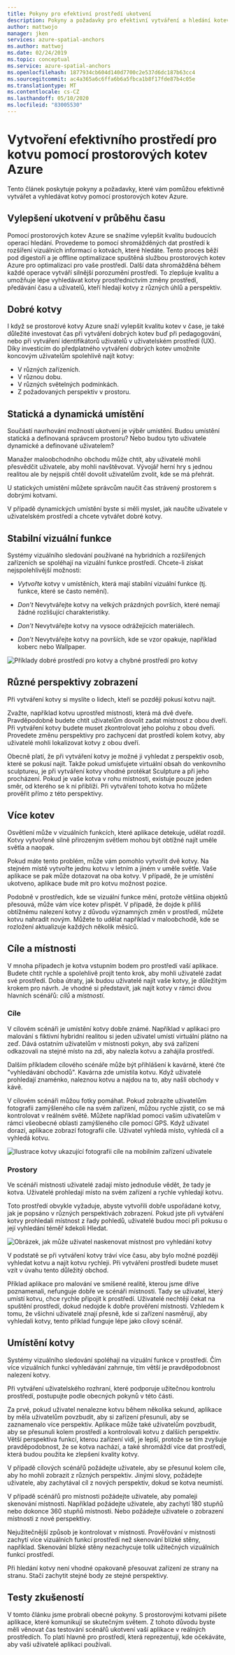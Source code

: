 ```yaml
---
title: Pokyny pro efektivní prostředí ukotvení
description: Pokyny a požadavky pro efektivní vytváření a hledání kotev pomocí prostorových kotev Azure.
author: mattwojo
manager: jken
services: azure-spatial-anchors
ms.author: mattwoj
ms.date: 02/24/2019
ms.topic: conceptual
ms.service: azure-spatial-anchors
ms.openlocfilehash: 1877934cb604d140d7700c2e537d6dc187b63cc4
ms.sourcegitcommit: ac4a365a6c6ffa6b6a5fbca1b8f17fde87b4c05e
ms.translationtype: MT
ms.contentlocale: cs-CZ
ms.lasthandoff: 05/10/2020
ms.locfileid: "83005530"
---
```

# <a name="create-an-effective-anchor-experience-by-using-azure-spatial-anchors"></a>Vytvoření efektivního prostředí pro kotvu pomocí prostorových kotev Azure

Tento článek poskytuje pokyny a požadavky, které vám pomůžou efektivně vytvářet a vyhledávat kotvy pomocí prostorových kotev Azure.

## <a name="anchor-improvement-over-time"></a>Vylepšení ukotvení v průběhu času

Pomocí prostorových kotev Azure se snažíme vylepšit kvalitu budoucích operací hledání. Provedeme to pomocí shromážděných dat prostředí k rozšíření vizuálních informací o kotvách, které hledáte. Tento proces běží pod digestoří a je offline optimalizace spuštěná službou prostorových kotev Azure pro optimalizaci pro vaše prostředí. Další data shromážděná během každé operace vytváří silnější porozumění prostředí. To zlepšuje kvalitu a umožňuje lépe vyhledávat kotvy prostřednictvím změny prostředí, předávání času a uživatelů, kteří hledají kotvy z různých úhlů a perspektiv.

## <a name="good-anchors"></a>Dobré kotvy

I když se prostorové kotvy Azure snaží vylepšit kvalitu kotev v čase, je také důležité investovat čas při vytváření dobrých kotev buď při pedagogování, nebo při vytváření identifikátorů uživatelů v uživatelském prostředí (UX). Díky investicím do předplatného vytváření dobrých kotev umožníte koncovým uživatelům spolehlivě najít kotvy:

- V různých zařízeních.
- V různou dobu.
- V různých světelných podmínkách.
- Z požadovaných perspektiv v prostoru.

## <a name="static-and-dynamic-locations"></a>Statická a dynamická umístění

Součástí navrhování možností ukotvení je výběr umístění. Budou umístění statická a definovaná správcem prostoru? Nebo budou tyto uživatele dynamické a definované uživatelem?

Manažer maloobchodního obchodu může chtít, aby uživatelé mohli přesvědčit uživatele, aby mohli navštěvovat. Vývojář herní hry s jednou realitou ale by nejspíš chtěl dovolit uživatelům zvolit, kde se má přehrát.

U statických umístění můžete správcům naučit čas strávený prostorem s dobrými kotvami.

V případě dynamických umístění byste si měli myslet, jak naučíte uživatele v uživatelském prostředí a chcete vytvářet dobré kotvy.

## <a name="stable-visual-features"></a>Stabilní vizuální funkce

Systémy vizuálního sledování používané na hybridních a rozšířených zařízeních se spoléhají na vizuální funkce prostředí. Chcete-li získat nejspolehlivější možnosti:

- *Vytvořte* kotvy v umístěních, která mají stabilní vizuální funkce (tj. funkce, které se často nemění).

- *Don't* Nevytvářejte kotvy na velkých prázdných površích, které nemají žádné rozlišující charakteristiky.

- *Don't* Nevytvářejte kotvy na vysoce odrážejících materiálech.

- *Don't* Nevytvářejte kotvy na površích, kde se vzor opakuje, například koberc nebo Wallpaper.

![Příklady dobré prostředí pro kotvy a chybné prostředí pro kotvy](./media/stable-visual.png)

## <a name="various-viewing-perspectives"></a>Různé perspektivy zobrazení

Při vytváření kotvy si myslíte o lidech, kteří se později pokusí kotvu najít.

Zvažte, například kotvu uprostřed místnosti, která má dvě dveře. Pravděpodobně budete chtít uživatelům dovolit zadat místnost z obou dveří. Při vytváření kotvy budete muset zkontrolovat jeho polohu z obou dveří. Provedete změnu perspektivy pro zachycení dat prostředí kolem kotvy, aby uživatelé mohli lokalizovat kotvy z obou dveří.

Obecně platí, že při vytváření kotvy je možné ji vyhledat z perspektiv osob, které se pokusí najít. Takže pokud umísťujete virtuální obsah do venkovního sculptureu, je při vytváření kotvy vhodné protékat Sculpture a při jeho procházení. Pokud je vaše kotva v rohu místnosti, existuje pouze jeden směr, od kterého se k ní přiblíží. Při vytváření tohoto kotva ho můžete prověřit přímo z této perspektivy.

## <a name="multiple-anchors"></a>Více kotev

Osvětlení může v vizuálních funkcích, které aplikace detekuje, udělat rozdíl. Kotvy vytvořené silně přirozeným světlem mohou být obtížné najít uměle světla a naopak.

Pokud máte tento problém, může vám pomohlo vytvořit dvě kotvy. Na stejném místě vytvořte jednu kotvu v letním a jiném v uměle světle. Vaše aplikace se pak může dotazovat na oba kotvy. V případě, že je umístění ukotveno, aplikace bude mít pro kotvu možnost pozice.

Podobně v prostředích, kde se vizuální funkce mění, protože většina objektů přesouvá, může vám více kotev přispět. V případě, že dojde k příliš obtížnému nalezení kotvy z důvodu významných změn v prostředí, můžete kotvu nahradit novým. Můžete to udělat například v maloobchodě, kde se rozložení aktualizuje každých několik měsíců.

## <a name="targets-and-rooms"></a>Cíle a místnosti

V mnoha případech je kotva vstupním bodem pro prostředí vaší aplikace. Budete chtít rychle a spolehlivě projít tento krok, aby mohli uživatelé zadat své prostředí. Doba útraty, jak budou uživatelé najít vaše kotvy, je důležitým krokem pro návrh. Je vhodné si představit, jak najít kotvy v rámci dvou hlavních scénářů: *cílů* a *místností*.

### <a name="targets"></a>Cíle

V cílovém scénáři je umístění kotvy dobře známé. Například v aplikaci pro malování s fiktivní hybridní realitou si jeden uživatel umístí virtuální plátno na zeď. Dává ostatním uživatelům v místnosti pokyn, aby svá zařízení odkazovali na stejné místo na zdi, aby nalezla kotvu a zahájila prostředí.

Dalším příkladem cílového scénáře může být přihlášení k kavárně, které čte "vyhledávání obchodů". Kavárna zde umístila kotvu. Když uživatelé prohledají znaménko, naleznou kotvu a najdou na to, aby našli obchody v kávě.

V cílovém scénáři můžou fotky pomáhat. Pokud zobrazíte uživatelům fotografii zamýšleného cíle na svém zařízení, můžou rychle zjistit, co se má kontrolovat v reálném světě. Můžete například pomoci vašim uživatelům v rámci všeobecné oblasti zamýšleného cíle pomocí GPS. Když uživatel dorazí, aplikace zobrazí fotografii cíle. Uživatel vyhledá místo, vyhledá cíl a vyhledá kotvu.

![Ilustrace kotvy ukazující fotografii cíle na mobilním zařízení uživatele](./media/start-here-edit.png)

### <a name="rooms"></a>Prostory

Ve scénáři místnosti uživatelé zadají místo jednoduše vědět, že tady je kotva. Uživatelé prohledají místo na svém zařízení a rychle vyhledají kotvu.

Toto prostředí obvykle vyžaduje, abyste vytvořili dobře uspořádané kotvy, jak je popsáno v různých perspektivách zobrazení. Pokud jste při vytváření kotvy prohledali místnost z řady pohledů, uživatelé budou moci při pokusu o její vyhledání téměř kdekoli Hledat.

![Obrázek, jak může uživatel naskenovat místnost pro vyhledání kotvy](./media/scan-room.png)

V podstatě se při vytváření kotvy tráví více času, aby bylo možné později vyhledat kotvu a najít kotvu rychleji. Při vytváření prostředí budete muset vzít v úvahu tento důležitý obchod.

Příklad aplikace pro malování ve smíšené realitě, kterou jsme dříve poznamenali, nefunguje dobře ve scénáři místnosti. Tady se uživatel, který umístí kotvu, chce rychle připojit k prostředí. Uživatelé nechtějí čekat na spuštění prostředí, dokud nedojde k dobře prověření místnosti. Vzhledem k tomu, že všichni uživatelé znají přesně, kde si zařízení nasměrují, aby vyhledali kotvy, tento příklad funguje lépe jako cílový scénář.

## <a name="anchor-location"></a>Umístění kotvy

Systémy vizuálního sledování spoléhají na vizuální funkce v prostředí. Čím více vizuálních funkcí vyhledávání zahrnuje, tím větší je pravděpodobnost nalezení kotvy.

Při vytváření uživatelského rozhraní, které podporuje užitečnou kontrolu prostředí, postupujte podle obecných pokynů v této části.

Za prvé, pokud uživatel nenalezne kotvu během několika sekund, aplikace by měla uživatelům povzbudit, aby si zařízení přesunuli, aby se zaznamenalo více perspektiv. Aplikace může také uživatelům povzbudit, aby se přesunuli kolem prostředí a kontrolovali kotvu z dalších perspektiv. Větší perspektiva funkcí, kterou zařízení vidí, je lepší, protože se tím zvyšuje pravděpodobnost, že se kotva nachází, a také shromáždí více dat prostředí, která budou použita ke zlepšení kvality kotvy.

V případě cílových scénářů požádejte uživatele, aby se přesunul kolem cíle, aby ho mohli zobrazit z různých perspektiv. Jinými slovy, požádejte uživatele, aby zachytával cíl z nových perspektiv, dokud se kotva neumístí.

V případě scénářů pro místnosti požádejte uživatele, aby pomaleji skenování místnosti. Například požádejte uživatele, aby zachytí 180 stupňů nebo dokonce 360 stupňů místnosti. Nebo požádejte uživatele o zobrazení místnosti z nové perspektivy.

Nejužitečnější způsob je kontrolovat v místnosti. Prověřování v místnosti zachytí více vizuálních funkcí prostředí než skenování blízké stěny, například. Skenování blízké stěny nezachycuje tolik užitečných vizuálních funkcí prostředí.

Při hledání kotvy není vhodné opakovaně přesouvat zařízení ze strany na stranu. Stačí zachytit stejné body ze stejné perspektivy.

## <a name="experience-tests"></a>Testy zkušeností

V tomto článku jsme probrali obecné pokyny. S prostorovými kotvami píšete aplikace, které komunikují se skutečným světem. Z tohoto důvodu byste měli věnovat čas testování scénářů ukotvení vaší aplikace v reálných prostředích. To platí hlavně pro prostředí, která reprezentují, kde očekáváte, aby vaši uživatelé aplikaci používali.
